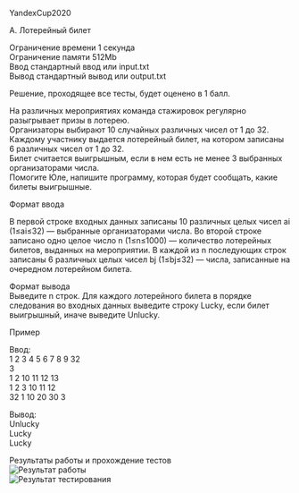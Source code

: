 YandexCup2020  

A. Лотерейный билет<br/>

Ограничение времени 1 секунда  <br/>
Ограничение памяти 512Mb  <br/>
Ввод стандартный ввод или input.txt  <br/>
Вывод стандартный вывод или output.txt  <br/>

Решение, проходящее все тесты, будет оценено в 1 балл.  <br/>

На различных мероприятиях команда стажировок регулярно разыгрывает призы в лотерею.  
Организаторы выбирают 10 случайных различных чисел от 1 до 32.  
Каждому участнику выдается лотерейный билет, на котором записаны 6 различных чисел от 1 до 32.  
Билет считается выигрышным, если в нем есть не менее 3 выбранных организаторами числа.  
Помогите Юле, напишите программу, которая будет сообщать, какие билеты выигрышные.  
  
Формат ввода  <br/>

В первой строке входных данных записаны 10 различных целых чисел ai (1≤ai≤32) — выбранные организаторами числа.
Во второй строке записано одно целое число n (1≤n≤1000) — количество лотерейных билетов, выданных на мероприятии.
В каждой из n последующих строк записаны 6 различных целых чисел bj (1≤bj≤32) — числа, записанные на очередном лотерейном билета.

Формат вывода  <br/>
Выведите n строк. Для каждого лотерейного билета в порядке следования во входных данных выведите строку Lucky, 
если билет выигрышный, иначе выведите Unlucky.

Пример <br/>

Ввод: <br/>
1 2 3 4 5 6 7 8 9 32 <br/>
3 <br/>
1 2 10 11 12 13 <br/>
1 2 3 10 11 12 <br/>
32 1 10 20 30 3 <br/>

Вывод: <br/>
Unlucky <br/>
Lucky <br/>
Lucky <br/>

Результаты работы и прохождение тестов  <br/>
![Результат работы](https://github.com/qepqap/YandexCup2020-A-LotteryTicket/tree/master/Resources/ResultWorkProg.jpg) <br/>
![Результат тестирования](https://github.com/qepqap/YandexCup2020-A-LotteryTicket/tree/master/Resources/ResultTest.jpg)
